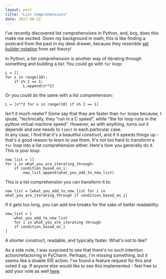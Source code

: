 ```yaml
---
layout: post
title: "List Comprehensions"
date: 2017-08-22
---
```


I've recently discovered list comprehensions in Python, and, boy, does this make me excited.
Given my background in math, this is like finding a postcard from the past in my desk drawer, because they resemble [set builder notation](https://en.wikipedia.org/wiki/Set-builder_notation) from set theory! 

In Python, a list comprehension is another way of iterating through something and building a list. 
You could go with `for` loop:

```asciidoc
L = []
for x in range(10):
    if x% 2 == 1:
        L.append(x**2)
```
Or you could do the same with a list comprehension:

```asciidoc
L = [x**2 for x in range(10) if x% 2 == 1]
```

Isn't it much neater? Some say that they are faster than `for` loops because, I qoute, "technically, 
they "run in a C speed", while "the for loop runs in the python virtual machine speed".
However, as with anything, turns out it depends and one needs to `timit` in each particular case.  
In any case, I find that it's a beautiful construct, and if it speeds things up - that's a good reason to learn to use them. 
It's not too hard to transform a `for` loop into a list comprehension either. 
Here's how you generally do it.
This is your loop:

```asciidoc
new_list = []
for i in what_you_are_iterating_through:
    if condition_based_on_i:
        new_list.append(what_you_add_to_new_list)
```
This is a list comprehension you can transform it to:
```asciidoc
new_list = [what_you_add_to_new_list for i in what_you_are_iterating_through if condition_based_on_i]
```

If it gets too long, you can add line breaks for the sake of better readability:
```asciidoc
new_list = [
	what_you_add_to_new_list 
	for i in what_you_are_iterating through
	if condition_based_on_i
]
```
 
A shorter construct, readable, and typically faster. What's not to like?  

As a side note, I was surprised to see that there's no such intention action/refactoring in PyCharm. 
Perhaps, I'm missing something, but it seems like a doable IDE action. 
I've found a feature request for this and voted it up. 
If anyone else would like to see this implemented - feel free to add your vote as well [here](
https://youtrack.jetbrains.com/issue/PY-23018). 